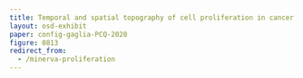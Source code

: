 ```yaml
---
title: Temporal and spatial topography of cell proliferation in cancer
layout: osd-exhibit
paper: config-gaglia-PCQ-2020
figure: 0813
redirect_from: 
  - /minerva-proliferation
---
```

